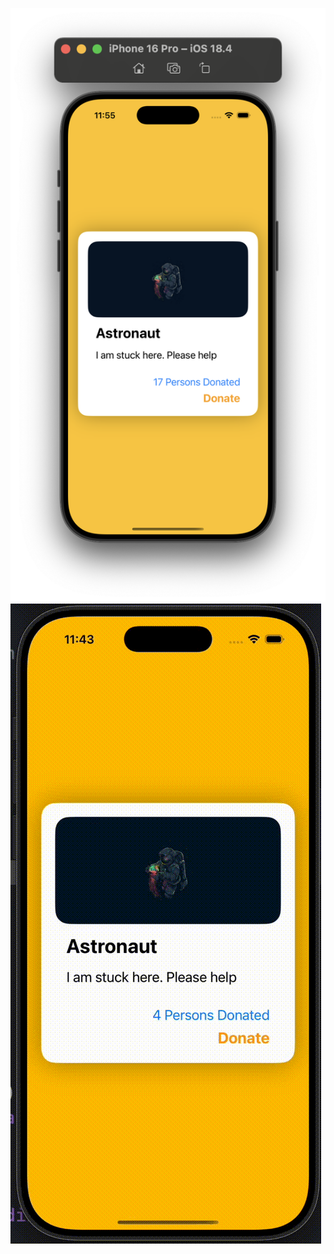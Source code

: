 ![Screen Shot](https://github.com/PiyushJT/iOS-Notes/raw/refs/heads/main/ss.png)
![Screen recording](https://github.com/PiyushJT/iOS-Notes/raw/refs/heads/main/rec.gif)
